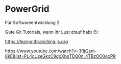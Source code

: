 # PowerGrid

Für Softwareentwicklung 2

Gute Git Tutorials, wenn ihr Lust drauf habt 😉: 

https://learngitbranching.js.org 

https://www.youtube.com/watch?v=3RjQznt-8kE&list=PL4cUxeGkcC9goXbgTDQ0n_4TBzOO0ocPR 

 
